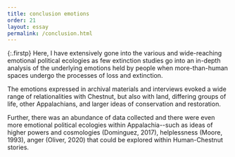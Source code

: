 ```yaml
---
title: conclusion emotions
order: 21
layout: essay
permalink: /conclusion.html
---
```

{:.firstp}
Here, I have extensively gone into the various and wide-reaching emotional political ecologies as few extinction studies go into an in-depth analysis of the underlying emotions held by people when more-than-human spaces undergo the processes of loss and extinction.

The emotions expressed in archival materials and interviews evoked a wide range of relationalities with Chestnut, but also with land, differing groups of life, other Appalachians, and larger ideas of conservation and restoration.

Further, there was an abundance of data collected and there were even more emotional political ecologies within Appalachia--such as ideas of higher powers and cosmologies (Dominguez, 2017), helplessness (Moore, 1993), anger (Oliver, 2020) that could be explored within Human-Chestnut stories.
